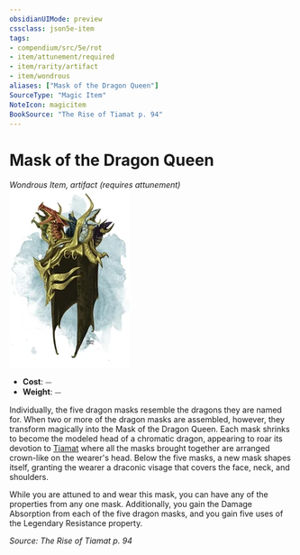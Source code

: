 ```yaml
---
obsidianUIMode: preview
cssclass: json5e-item
tags:
- compendium/src/5e/rot
- item/attunement/required
- item/rarity/artifact
- item/wondrous
aliases: ["Mask of the Dragon Queen"]
SourceType: "Magic Item"
NoteIcon: magicitem
BookSource: "The Rise of Tiamat p. 94"
---
```

# Mask of the Dragon Queen
*Wondrous Item, artifact (requires attunement)*  
![](https://raw.githubusercontent.com/5etools-mirror-2/5etools-img/main/items/RoT/Mask%20of%20the%20Dragon%20Queen.webp#right)  

- **Cost**: ⏤
- **Weight**: ⏤

Individually, the five dragon masks resemble the dragons they are named for. When two or more of the dragon masks are assembled, however, they transform magically into the Mask of the Dragon Queen. Each mask shrinks to become the modeled head of a chromatic dragon, appearing to roar its devotion to [Tiamat](/2-Mechanics/CLI/bestiary/npc/tiamat-rot.md) where all the masks brought together are arranged crown-like on the wearer's head. Below the five masks, a new mask shapes itself, granting the wearer a draconic visage that covers the face, neck, and shoulders.

While you are attuned to and wear this mask, you can have any of the properties from any one mask. Additionally, you gain the Damage Absorption from each of the five dragon masks, and you gain five uses of the Legendary Resistance property.

*Source: The Rise of Tiamat p. 94*